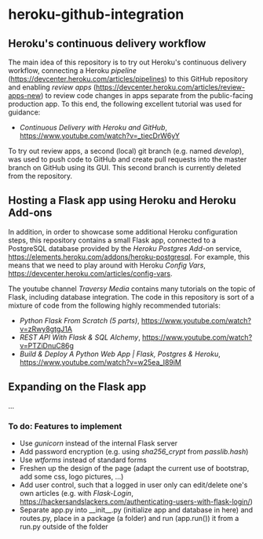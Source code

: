 # heroku-github-integration

## Heroku's continuous delivery workflow

The main idea of this repository is to try out Heroku's continuous delivery workflow, connecting a Heroku *pipeline* (https://devcenter.heroku.com/articles/pipelines) to this GitHub repository and enabling *review apps* (https://devcenter.heroku.com/articles/review-apps-new) to review code changes in apps separate from the public-facing production app. To this end, the following excellent tutorial was used for guidance:
- *Continuous Delivery with Heroku and GitHub*, https://www.youtube.com/watch?v=_tiecDrW6yY

To try out review apps, a second (local) git branch (e.g. named *develop*), was used to push code to GitHub and create pull requests into the master branch on GitHub using its GUI. This second branch is currently deleted from the repository.


## Hosting a Flask app using Heroku and Heroku Add-ons

In addition, in order to showcase some additional Heroku configuration steps, this repository contains a small Flask app, connected to a PostgreSQL database provided by the *Heroku Postgres Add-on* service, https://elements.heroku.com/addons/heroku-postgresql. For example, this means that we need to play around with Heroku *Config Vars*, https://devcenter.heroku.com/articles/config-vars.


The youtube channel *Traversy Media* contains many tutorials on the topic of Flask, including database integration. The code in this repository is sort of a mixture of code from the following highly recommended tutorials:
- *Python Flask From Scratch (5 parts)*, https://www.youtube.com/watch?v=zRwy8gtgJ1A
- *REST API With Flask & SQL Alchemy*, https://www.youtube.com/watch?v=PTZiDnuC86g
- *Build & Deploy A Python Web App | Flask, Postgres & Heroku*, https://www.youtube.com/watch?v=w25ea_I89iM


## Expanding on the Flask app

...


### To do: Features to implement

- Use *gunicorn* instead of the internal Flask server
- Add password encryption (e.g. using *sha256_crypt* from *passlib.hash*)
- Use *wtforms* instead of standard forms
- Freshen up the design of the page (adapt the current use of bootstrap, add some css, logo pictures, ...)
- Add user control, such that a logged in user only can edit/delete one's own articles (e.g. with *Flask-Login*, https://hackersandslackers.com/authenticating-users-with-flask-login/)
- Separate app.py into \_\_init__.py (initialize app and database in here) and routes.py, place in a package (a folder) and run (app.run()) it from a run.py outside of the folder


